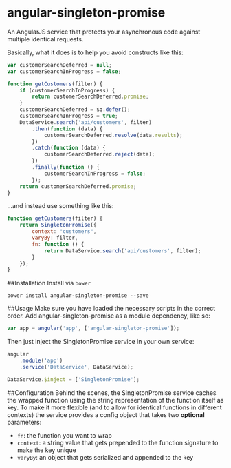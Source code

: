 # angular-singleton-promise
An AngularJS service that protects your asynchronous code against multiple identical requests. 

Basically, what it does is to help you avoid constructs like this:

```javascript
var customerSearchDeferred = null;
var customerSearchInProgress = false;

function getCustomers(filter) {
    if (customerSearchInProgress) {
        return customerSearchDeferred.promise;
    }
    customerSearchDeferred = $q.defer();
    customerSearchInProgress = true;
    DataService.search('api/customers', filter)
        .then(function (data) {
            customerSearchDeferred.resolve(data.results);
        })
        .catch(function (data) {
            customerSearchDeferred.reject(data);
        })
        .finally(function () {
            customerSearchInProgress = false;
        });
    return customerSearchDeferred.promise;
}
```
...and instead use something like this:

```javascript
function getCustomers(filter) {
    return SingletonPromise({
        context: "customers",
        varyBy: filter,
        fn: function () {
            return DataService.search('api/customers', filter);
        }
    });
}
```

##Installation
Install via `bower`
```
bower install angular-singleton-promise --save
```

##Usage
Make sure you have loaded the necessary scripts in the correct order. Add angular-singleton-promise as a module dependency, like so:
```javascript
var app = angular('app', ['angular-singleton-promise']);
```

Then just inject the SingletonPromise service in your own service:

```javascript
angular
    .module('app')
    .service('DataService', DataService);

DataService.$inject = ['SingletonPromise'];
```

##Configuration
Behind the scenes, the SingletonPromise service caches the wrapped function using the string representation of the function itself as key. To make it more flexible (and to allow for identical functions in different contexts) the service provides a config object that takes two **optional** parameters:

* `fn`: the function you want to wrap
* `context`: a string value that gets prepended to the function signature to make the key unique
* `varyBy`: an object that gets serialized and appended to the key
